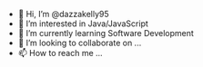 - 👋 Hi, I’m @dazzakelly95
- 👀 I’m interested in Java/JavaScript
- 🌱 I’m currently learning Software Development
- 💞️ I’m looking to collaborate on ...
- 📫 How to reach me ...

<!---
dazzakelly95/dazzakelly95 is a ✨ special ✨ repository because its `README.md` (this file) appears on your GitHub profile.
You can click the Preview link to take a look at your changes.
--->
